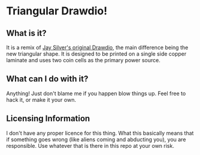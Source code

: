 # Triangular Drawdio!

## What is it?

It is a remix of [Jay Silver's original Drawdio](http://web.media.mit.edu/~silver/drawdio/), the main difference being the new triangular shape. It is designed to be printed on a single side copper laminate and uses two coin cells as the primary power source.

## What can I do with it?

Anything! Just don't blame me if you happen blow things up. Feel free to hack it, or make it your own.

## Licensing Information

I don't have any proper licence for this thing. What this basically means that if something goes wrong (like aliens coming and abducting you), you are responsible. Use whatever that is there in this repo at your own risk.